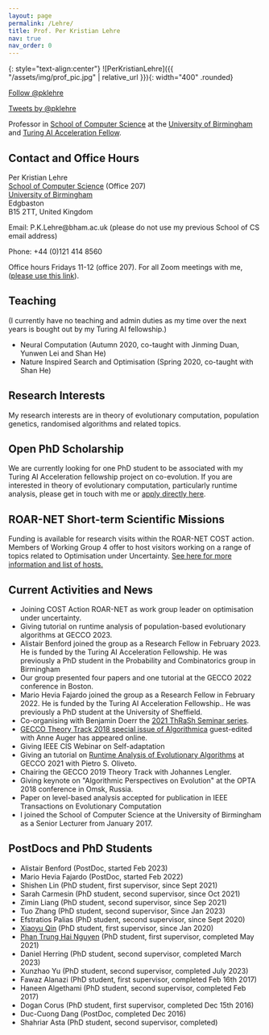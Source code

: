 ```yaml
---
layout: page
permalink: /Lehre/
title: Prof. Per Kristian Lehre
nav: true
nav_order: 0
---
```


{: style="text-align:center"}
![PerKristianLehre]({{ "/assets/img/prof_pic.jpg" | relative_url }}){: width="400" .rounded}

<p>
<a href="https://twitter.com/pklehre" class="twitter-follow-button"
data-show-count="false" data-size="large">Follow @pklehre</a>
</p>
<a class="twitter-timeline" href="https://twitter.com/pklehre" data-widget-id="718354463170408448">Tweets by @pklehre</a>

<p>
Professor
    in <a href="http://www.cs.bham.ac.uk/">School of Computer
    Science</a> at the <a href="http://www.birmingham.ac.uk">University of
    Birmingham</a> and <a href="https://www.gov.uk/government/publications/turing-artificial-intelligence-fellowships/turing-artificial-intelligence-fellowships">Turing AI Acceleration Fellow</a>.


<h2>Contact and Office Hours</h2>

<p>
Per Kristian Lehre<br> 
<a href="http://www.cs.bham.ac.uk">School of Computer Science</a> (Office 207)<br>
<a href="http://www.birmingham.ac.uk">University of Birmingham</a><br>
Edgbaston<br>
B15 2TT, United Kingdom
</p>

<p>Email: P.K.Lehre@bham.ac.uk (please do not use my previous School
  of CS email address)</p> 
<p>Phone: +44 (0)121 414 8560</p>

<p>Office hours Fridays 11-12 (office 207). For all Zoom meetings with
  me, (<a href="https://bham-ac-uk.zoom.us/j/92150239057">please use this link</a>).</p>

<!-- <p>
T: +44 0115 84 68376</p> -->


<!--
<h2>Teaching</h2>
<ul>
<li>G51UST Unix and Software Tools (<a href="http://webct.nottingham.ac.uk/webct/logon/2405028330051">WebCT</a>)</li>
</ul>
 -->
<!--

    <h2>Open PhD Studentships</h2>

<p>Highly motivated students are invited to apply for a
<a href="phd-studentship-2016.html">PhD studentship on Theoretical
Analysis of Evolutionary Processes</a>. Application deadline is
February 19th 2016. Please contact me before submitting your application.
</p>
-->

<h2>Teaching</h2>
(I currently have no teaching and admin duties as my time
over the next years is bought out by my Turing AI fellowship.)
<ul>
  <li>Neural Computation (Autumn 2020, co-taught with Jinming Duan,
    Yunwen Lei and Shan He)</li>
  <li>Nature Inspired Search and Optimisation (Spring 2020, co-taught with Shan He)</li>
</ul>

<h2>Research Interests</h2>

<!-- <ul> -->
<!-- <li>Theoretical aspects of evolutionary computation.</li> -->
<!-- <li>Search based software engineering.</li> -->
<!-- </ul> -->

<p>
  My research interests are in theory of evolutionary computation,
  population genetics, randomised algorithms and related topics.
</p>

<h2>Open PhD Scholarship</h2>
      <p>We are currently looking for one PhD student to be associated
	with my Turing AI Acceleration fellowship project on
	co-evolution. If you are interested in theory of evolutionary
	computation, particularly runtime analysis, please get in
	touch with me or <a href="https://www.birmingham.ac.uk/postgraduate/courses/research/computer-science/computer-science-phd.aspx?OpenSection=HowToApply">apply directly here</a>.
</p>

<h2>ROAR-NET Short-term Scientific Missions</h2>
      <p>Funding is available for research visits within the ROAR-NET
      COST action. Members of Working Group 4 offer to host visitors
      working on a range of topics related to Optimisation under
      Uncertainty. <a href="https://t.co/vb2mYQLYDe">See here for more information and list of hosts.</a>

<h2>Current Activities and News</h2>

<ul>
  <li>Joining COST Action ROAR-NET as work group leader on optimisation under uncertainty.</li>
  <li>Giving tutorial on runtime analysis of population-based evolutionary algorithms
    at GECCO 2023.</li>
  
  <li>Alistair Benford joined the group as a Research Fellow in
  February 2023. He is funded by the Turing AI Acceleration
  Fellowship. He was previously a PhD student in the Probability and
  Combinatorics group in Birmingham</li>
  
  <li>Our group presented four papers and one tutorial at the GECCO 2022 conference in
    Boston.</li>
       
  <li>Mario Hevia Fajardo joined the group as a Research
  Fellow in February 2022. He is funded by the Turing AI Acceleration Fellowship.. He was previously a PhD student at the University of Sheffield.</li>
  <li>Co-organising with Benjamin Doerr the <a href="https://www.cs.bham.ac.uk/~lehrepk/thrash2021">2021 ThRaSh Seminar series</a>.</li>

  <li><a href="https://link.springer.com/journal/453/topicalCollection/AC_a70ed9ca46d75a7f9d099ebbfd3561c4">GECCO Theory Track 2018 special issue of Algorithmica</a> guest-edited with Anne Auger has appeared online.</li>

  <li>Giving IEEE CIS Webinar on Self-adaptation</li>

  <li>Giving an tutorial on <a href="gecco2021">Runtime Analysis of
  Evolutionary Algorithms</a> at GECCO 2021 with Pietro
  S. Oliveto.</li>  

  <li>Chairing the GECCO 2019 Theory Track with Johannes Lengler.</li>

  <li>Giving keynote on "Algorithmic Perspectives on Evolution" at the OPTA 2018 conference in Omsk, Russia.</li>

  <li>Paper on level-based analysis accepted for publication in IEEE
  Transactions on Evolutionary Computation</li>
    
  <li>I joined the School of Computer Science at the University
    of Birmingham as a Senior Lecturer from January 2017.</li>
</ul>

<!--  <li>Member of organizing committee of GECCO 2016, Denver, CO, USA.</li>   -->
<!--  <li>Organiser of <a href="http://www.dagstuhl.de/de/programm/kalender/semhp/?semnr=16011">Dagstuhl seminar on Evolution and Computing</a> with -->
<!--     Bernard Chazelle (Princeton), Nick Barton (IST Austria), and -->
<!--     Nisheeth Vishnoi (EPFL). -->
<!--  </li> -->
<!--  <li>Coordinator of 2M euro EU project '<a href="http://www.project-sage.eu">Speed of Adaptation in -->
<!--      Population Genetics and Evolutionary Computation</a>'. </li> -->
<!--  <li>Won the best paper award at the 25th International Symposium on -->
<!--    Algorithms and Computation (ISAAC) with Carsten Witt.</li> -->
<!--  <li>Our special issue of IEEE Transactions on Evolutionary on <a href="http://ieeexplore.ieee.org/xpl/tocresult.jsp?isnumber=6913027&punumber=4235">Theoretical Foundations of Evolutionary Computation</a> has been published.</li> -->
<!--  <li>Giving tutorials at PPSN2016 and GECCO2015 on <a href="gecco2015/">introductory runtime analysis</a> of -->
<!--    evolutionary algorithms, and at CEC2015 on runtime analysis of -->
<!--    <a href="populations/">population-based EAs</a>. -->
   
<!--  </li> -->

<!-- <li>Our <a href="level-based-analysis.html">latest PPSN paper</a>  -->
<!--   introduces a new analytical tool that greatly simplifies runtime  -->
<!--   analysis of complex meta-heuristics, such as Genetic Algorithms (GAs) -->
<!--   using a crossover operator. The paper was nominated for a best paper award. -->
<!-- </li> -->
<!-- <li>Workshop chair at GECCO 2014 in Vancouver, Canada. The <a href="http://www.sigevo.org/gecco-2014/workshops.html">call -->
<!--   for workshop proposals</a> is now available. -->
<!-- <li>Preprint describing a new result in drift analysis uploaded to  -->
<!--     <a href="http://arxiv.org/abs/1307.2559">arXiv:1307.2559</a>. -->
<!-- <li>Attending Dagstuhl Seminar on Theory of Evolutionary Algorithms.</li> -->
<!-- <li>Guest -->
<!--   editing <a href="http://www.cs.nott.ac.uk/~lehrepk/tevc2013si.html">Special -->
<!--   issue on Theoretical Foundations of Evolutionary Computation</a> in -->
<!--   IEEE Transactions on Evolutionary Computation. -->
<!-- <li>Giving tutorials -->
<!--   about <a href="http://www.cs.nott.ac.uk/~lehrepk/drift">drift -->
<!--     analysis</a> at CEC 2013 and ThRaSH 2013. -->
<!-- <li>Joined the editorial board of  -->
<!-- <a href="http://www.mitpressjournals.org/loi/evco">Evolutionary Computation (MIT Press)</a>. -->
<!-- </li> -->
<!-- <li>Giving a tutorial about Runtime Analysis of Evolutionary -->
<!--   Algorithms at GECCO 2013.  -->
<!-- </li> -->
<!-- <li>The journal version of  -->
<!--   <a href="http://dx.doi.org/10.1007/s00453-012-9616-8">Black-box search by unbiased variation</a> has -->
<!--   been published in Algorithmica.</li> -->
<!-- <li>Our special issue of Theoretical Computer Science on  -->
<!-- <a href="http://www.sciencedirect.com/science/journal/03043975/425">Theoretical -->
<!--   Foundations of Evolutionary Computation</a> -->
<!-- has been printed. -->
<!-- </li> -->


<h2>PostDocs and PhD Students</h2>
<ul>
<li>Alistair Benford (PostDoc, started Feb 2023)</li>
<li>Mario Hevia Fajardo (PostDoc, started Feb 2022)</li>
<li>Shishen Lin (PhD student, first supervisor, since Sept 2021)</li>
<li>Sarah Carmesin (PhD student, second supervisor, since Oct 2021)</li>
<li>Zimin Liang (PhD student, second supervisor, since Sep 2021)</li>
<li>Tuo Zhang (PhD student, second supervisor, Since Jan 2023)</li>
<li>Efstratios Palias (PhD student, second supervisor, since Sept 2020)</li>
<li><a href="https://www.cs.bham.ac.uk/~xxq896/">Xiaoyu Qin</a> (PhD student, first supervisor, since Jan 2020)</li>
<li><a href="http://www.cs.bham.ac.uk/~pxn683/">Phan Trung Hai Nguyen</a> (PhD student, first supervisor, completed May 2021)</li>
<li>Daniel Herring (PhD student, second supervisor, completed March 2023)</li>
<li>Xunzhao Yu (PhD student, second supervisor, completed July 2023)</li>
<li>Fawaz Alanazi (PhD student, first supervisor, completed Feb 16th 2017)</li>
<li>Haneen Algethami (PhD student, second supervisor, completed Feb 2017)</li>
<li>Dogan Corus (PhD student, first supervisor, completed Dec 15th 2016)</li>
<li>Duc-Cuong Dang (PostDoc, completed Dec 2016)</li>
<li>Shahriar Asta (PhD student, second supervisor, completed)</li>
</ul>
